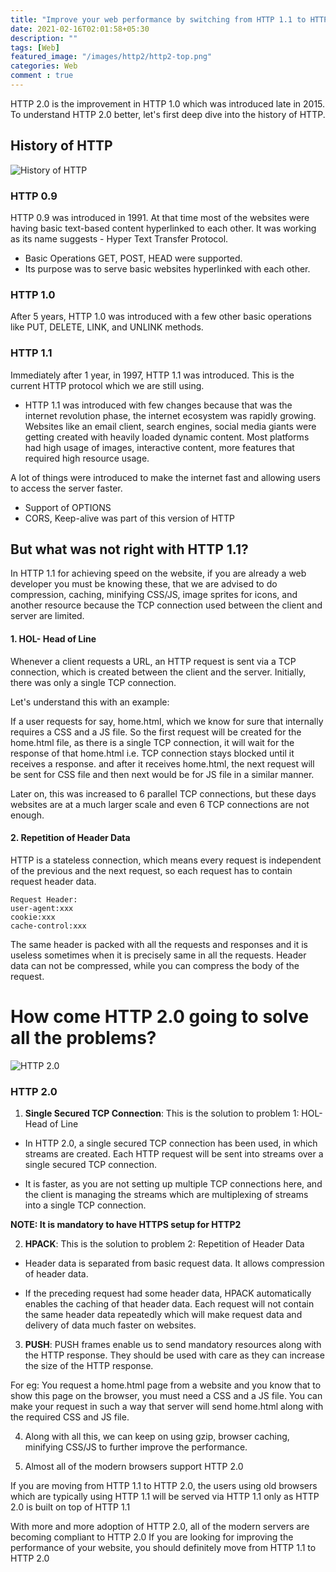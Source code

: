 ```yaml
---
title: "Improve your web performance by switching from HTTP 1.1 to HTTP 2.0"
date: 2021-02-16T02:01:58+05:30
description: ""
tags: [Web]
featured_image: "/images/http2/http2-top.png"
categories: Web
comment : true
---
```

HTTP 2.0 is the improvement in HTTP 1.0 which was introduced late in 2015. To understand HTTP 2.0 better, let's first deep dive into the history of HTTP.

## History of HTTP

![History of HTTP](/images/http2/HTTP2.png)

### HTTP 0.9 
HTTP 0.9 was introduced in 1991. At that time most of the websites were having basic text-based content hyperlinked to each other. It was working as its name suggests - Hyper Text Transfer Protocol.

- Basic Operations GET, POST, HEAD were supported. 
- Its purpose was to serve basic websites hyperlinked with each other.

### HTTP 1.0
After 5 years, HTTP 1.0 was introduced with a few other basic operations like PUT, DELETE, LINK, and UNLINK methods.

### HTTP 1.1
Immediately after 1 year, in 1997, HTTP 1.1 was introduced. This is the current HTTP protocol which we are still using.

- HTTP 1.1 was introduced with few changes because that was the internet revolution phase, the internet ecosystem was rapidly growing. Websites like an email client, search engines, social media giants were getting created with heavily loaded dynamic content. Most platforms had high usage of images, interactive content, more features that required high resource usage.

A lot of things were introduced to make the internet fast and allowing users to access the server faster.
 
- Support of OPTIONS
- CORS, Keep-alive was part of this version of HTTP

## But what was not right with HTTP 1.1?

In HTTP 1.1 for achieving speed on the website, if you are already a web developer you must be knowing these, that we are advised to do compression, caching, minifying CSS/JS, image sprites for icons, and another resource because the TCP connection used between the client and server are limited.

#### 1. HOL- Head of Line
Whenever a client requests a URL, an HTTP request is sent via a TCP connection, which is created between the client and the server. Initially, there was only a single TCP connection.

Let's understand this with an example:

If a user requests for say, home.html, which we know for sure that internally requires a CSS and a JS file. So the first request will be created for the home.html file, as there is a single TCP connection, it will wait for the response of that home.html i.e. TCP connection stays blocked until it receives a response. and after it receives home.html, the next request will be sent for CSS file and then next would be for JS file in a similar manner.

Later on, this was increased to 6 parallel TCP connections, but these days websites are at a much larger scale and even 6 TCP connections are not enough.

#### 2. Repetition of Header Data
HTTP is a stateless connection, which means every request is independent of the previous and the next request, so each request has to contain request header data.

```
Request Header:
user-agent:xxx
cookie:xxx
cache-control:xxx
```

The same header is packed with all the requests and responses and it is useless sometimes when it is precisely same in all the requests. Header data can not be compressed, while you can compress the body of the request.

# How come HTTP 2.0 going to solve all the problems?

![HTTP 2.0](/images/http2/http-2-file.png)

### HTTP 2.0

1. __Single Secured TCP Connection__: This is the solution to problem 1: HOL- Head of Line

- In HTTP 2.0, a single secured TCP connection has been used, in which streams are created.
Each HTTP request will be sent into streams over a single secured TCP connection.

- It is faster, as you are not setting up multiple TCP connections here, and the client is managing the streams which are multiplexing of streams into a single TCP connection.

__NOTE: It is mandatory to have HTTPS setup for HTTP2__

2. __HPACK__: This is the solution to problem 2: Repetition of Header Data

- Header data is separated from basic request data. It allows compression of header data.

- If the preceding request had some header data, HPACK automatically enables the caching of that header data. Each request will not contain the same header data repeatedly which will make request data and delivery of data much faster on websites.

3. __PUSH__: PUSH frames enable us to send mandatory resources along with the HTTP response. They should be used with care as they can increase the size of the HTTP response.

For eg: You request a home.html page from a website and you know that to show this page on the browser, you must need a CSS and a JS file.
You can make your request in such a way that server will send home.html along with the required CSS and JS file.

4. Along with all this, we can keep on using gzip, browser caching, minifying CSS/JS to further improve the performance.

5. Almost all of the modern browsers support HTTP 2.0

If you are moving from HTTP 1.1 to HTTP 2.0, the users using old browsers which are typically using HTTP 1.1 will be served via HTTP 1.1 only as HTTP 2.0 is built on top of HTTP 1.1

With more and more adoption of HTTP 2.0, all of the modern servers are becoming compliant to HTTP 2.0 If you are looking for improving the performance of your website, you should definitely move from HTTP 1.1 to HTTP 2.0